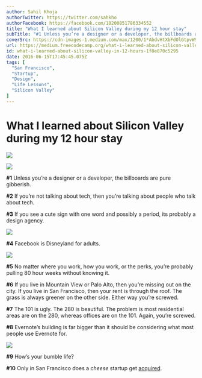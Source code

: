 ```yaml
---
author: Sahil Khoja
authorTwitter: https://twitter.com/sahkho
authorFacebook: https://facebook.com/10200851786334552
title: "What I learned about Silicon Valley during my 12 hour stay"
subTitle: "#1 Unless you’re a designer or a developer, the billboards are pure gibberish...."
coverSrc: https://cdn-images-1.medium.com/max/1200/1*AbdvHtXbFdOlGtpvW9kj-Q.jpeg
url: https://medium.freecodecamp.org/what-i-learned-about-silicon-valley-in-12-hours-1f8e870c5295
id: what-i-learned-about-silicon-valley-in-12-hours-1f8e870c5295
date: 2016-06-15T17:45:45.075Z
tags: [
  "San Francisco",
  "Startup",
  "Design",
  "Life Lessons",
  "Silicon Valley"
]
---
```

# What I learned about Silicon Valley during my 12 hour stay







![](https://cdn-images-1.medium.com/max/1200/1*AbdvHtXbFdOlGtpvW9kj-Q.jpeg)





![](https://cdn-images-1.medium.com/max/1200/1*ydEQxoHXoO9KL70Zd6kvww.jpeg)







**#1** Unless you’re a designer or a developer, the billboards are pure gibberish.

**#2** If you’re not talking about tech, then you’re talking about people who talk about tech.

**#3** If you see a cute sign with one word and possibly a period, its probably a design agency.



![](https://cdn-images-1.medium.com/max/1600/1*ObbDoNqeFt8tMm3Lqauv_Q.jpeg)



**#4** Facebook is Disneyland for adults.



![](https://cdn-images-1.medium.com/max/1600/1*6xnq3D3Mhbwe5S4Z1csPMA.jpeg)



**#5** No matter where you work, how you work, or the perks, you’re probably pulling 80 hour weeks without knowing it.

**#6** If you live in Mountain View or Palo Alto, then you’re missing out on the city. If you live in San Francisco, then your rent is through the roof. The grass is always greener on the other side. Either way you’re screwed.

**#7** The 101 is ugly. The 280 is beautiful. The problem is most residential areas are on the 280, whereas offices are on the 101\. Again, you’re screwed.

**#8** Evernote’s building is far bigger than it should be considering what most people use Evernote for.



![](https://cdn-images-1.medium.com/max/1600/1*rK5RAUGd9u8Bzm8tqiuH6A.png)



**#9** How’s your bumble life?

**#10** Only in San Francisco does a _cheese_ startup get [acquired](http://www.sfgate.com/food/article/Cowgirl-Creamery-sold-to-Swiss-dairy-company-7508019.php).








